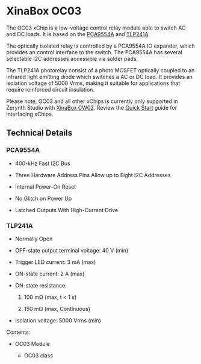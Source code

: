 # XinaBox OC03

The OC03 xChip is a low-voltage control relay module able to switch AC and DC loads. It is based on the [PCA9554A](http://www.ti.com/product/PCA9554A) and [TLP241A](https://toshiba.semicon-storage.com/eu/product/opto/photocoupler/detail.TLP241A.html).

The optically isolated relay is controlled by a PCA9554A IO expander, which provides an control interface to the switch. The PCA9554A has several selectable I2C addresses accessible via solder pads.

The TLP241A photorelay consist of a photo MOSFET optically coupled to an infrared light emitting diode which switches a AC or DC load. It provides an isolation voltage of 5000 Vrms, making it suitable for applications that require reinforced circuit insulation.

Please note, OC03 and all other xChips is currently only supported in Zerynth Studio with [XinaBox CW02](https://docs.zerynth.com/latest/official/board.zerynth.xinabox_esp32/docs/index.html). Review the [Quick Start](https://wiki.xinabox.cc/Quick-Start) guide for interfacing xChips.

## Technical Details

### PCA9554A


* 400-kHz Fast I2C Bus


* Three Hardware Address Pins Allow up to Eight I2C Addresses


* Internal Power-On Reset


* No Glitch on Power Up


* Latched Outputs With High-Current Drive

### TLP241A


* Normally Open


* OFF-state output terminal voltage: 40 V (min)


* Trigger LED current: 3 mA (max)


* ON-state current: 2 A (max)


* ON-state resistance:


    1. 100 mΩ (max, t < 1 s)


    2. 150 mΩ (max, Continuous)


* Isolation voltage: 5000 Vrms (min)

Contents:


* OC03 Module


    * OC03 class
